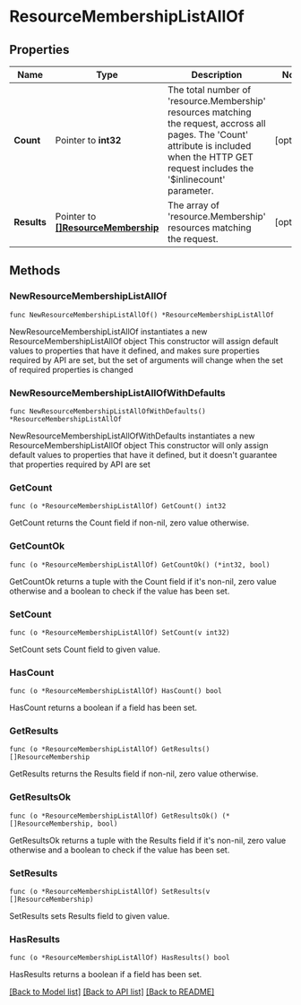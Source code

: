 # ResourceMembershipListAllOf

## Properties

Name | Type | Description | Notes
------------ | ------------- | ------------- | -------------
**Count** | Pointer to **int32** | The total number of &#39;resource.Membership&#39; resources matching the request, accross all pages. The &#39;Count&#39; attribute is included when the HTTP GET request includes the &#39;$inlinecount&#39; parameter. | [optional] 
**Results** | Pointer to [**[]ResourceMembership**](resource.Membership.md) | The array of &#39;resource.Membership&#39; resources matching the request. | [optional] 

## Methods

### NewResourceMembershipListAllOf

`func NewResourceMembershipListAllOf() *ResourceMembershipListAllOf`

NewResourceMembershipListAllOf instantiates a new ResourceMembershipListAllOf object
This constructor will assign default values to properties that have it defined,
and makes sure properties required by API are set, but the set of arguments
will change when the set of required properties is changed

### NewResourceMembershipListAllOfWithDefaults

`func NewResourceMembershipListAllOfWithDefaults() *ResourceMembershipListAllOf`

NewResourceMembershipListAllOfWithDefaults instantiates a new ResourceMembershipListAllOf object
This constructor will only assign default values to properties that have it defined,
but it doesn't guarantee that properties required by API are set

### GetCount

`func (o *ResourceMembershipListAllOf) GetCount() int32`

GetCount returns the Count field if non-nil, zero value otherwise.

### GetCountOk

`func (o *ResourceMembershipListAllOf) GetCountOk() (*int32, bool)`

GetCountOk returns a tuple with the Count field if it's non-nil, zero value otherwise
and a boolean to check if the value has been set.

### SetCount

`func (o *ResourceMembershipListAllOf) SetCount(v int32)`

SetCount sets Count field to given value.

### HasCount

`func (o *ResourceMembershipListAllOf) HasCount() bool`

HasCount returns a boolean if a field has been set.

### GetResults

`func (o *ResourceMembershipListAllOf) GetResults() []ResourceMembership`

GetResults returns the Results field if non-nil, zero value otherwise.

### GetResultsOk

`func (o *ResourceMembershipListAllOf) GetResultsOk() (*[]ResourceMembership, bool)`

GetResultsOk returns a tuple with the Results field if it's non-nil, zero value otherwise
and a boolean to check if the value has been set.

### SetResults

`func (o *ResourceMembershipListAllOf) SetResults(v []ResourceMembership)`

SetResults sets Results field to given value.

### HasResults

`func (o *ResourceMembershipListAllOf) HasResults() bool`

HasResults returns a boolean if a field has been set.


[[Back to Model list]](../README.md#documentation-for-models) [[Back to API list]](../README.md#documentation-for-api-endpoints) [[Back to README]](../README.md)



